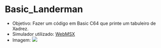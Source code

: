 # Basic_Landerman
* Objetivo:
Fazer um código em Basic C64 que printe um tabuleiro de Xadrez.
* Simulador utilizado: 
[WebMSX](https://webmsx.org/)
* Imagem:
![](/Documents/Program.oriented/basic/Basic_Landerman/screenshot.png)
